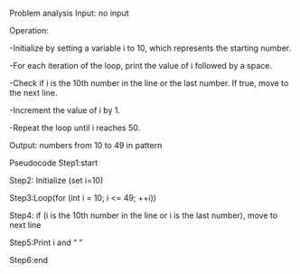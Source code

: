 Problem analysis
Input: no input

Operation:

-Initialize by setting a variable i to 10, which represents the starting number.

-For each iteration of the loop, print the value of i followed by a space.

-Check if i is the 10th number in the line or the last number. If true, move to the next line.

-Increment the value of i by 1.

-Repeat the loop until i reaches 50.

Output: numbers from 10 to 49 in pattern

Pseudocode
Step1:start

Step2: Initialize (set i=10)

Step3:Loop(for (int i = 10; i <= 49; ++i))

Step4: if (i is the 10th number in the line or i is the last number), move to next line

Step5:Print i and “ ”

Step6:end

